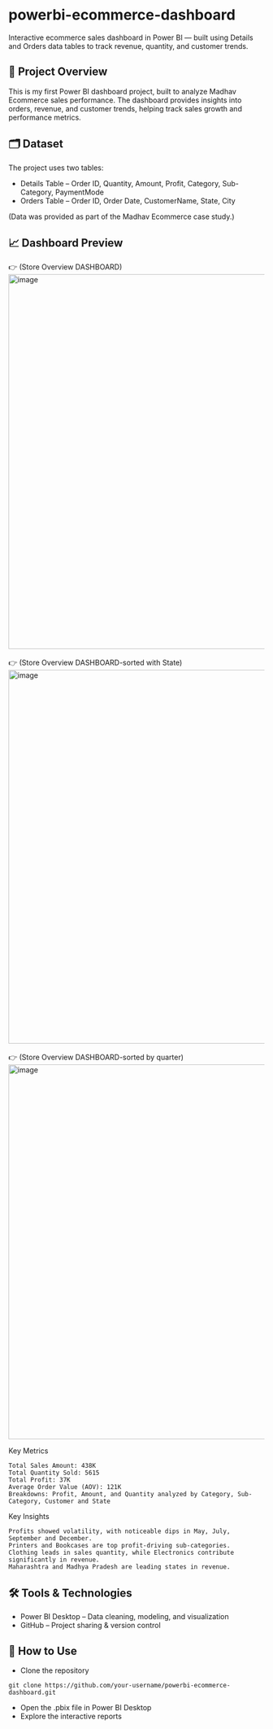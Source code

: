# powerbi-ecommerce-dashboard
Interactive ecommerce sales dashboard in Power BI — built using Details and Orders data tables to track revenue, quantity, and customer trends.

## 📌 Project Overview

This is my first Power BI dashboard project, built to analyze Madhav Ecommerce sales performance.
The dashboard provides insights into orders, revenue, and customer trends, helping track sales growth and performance metrics.

## 🗂️ Dataset

The project uses two tables:
- Details Table – Order ID, Quantity, Amount, Profit, Category, Sub-Category, PaymentMode
- Orders Table – Order ID, Order Date, CustomerName, State, City

(Data was provided as part of the Madhav Ecommerce case study.)

## 📈 Dashboard Preview

👉 (Store Overview DASHBOARD)
<img width="1328" height="737" alt="image" src="https://github.com/user-attachments/assets/70d67717-2c02-44b2-a3df-9215c508db7a" />
<br>
<br>
👉 (Store Overview DASHBOARD-sorted with State)
<img width="1307" height="735" alt="image" src="https://github.com/user-attachments/assets/6586e158-acac-4364-894a-5a5d5652163d" />
<br>
<br>
👉 (Store Overview DASHBOARD-sorted by quarter)
<img width="1322" height="737" alt="image" src="https://github.com/user-attachments/assets/83c48470-d2b6-49d7-b357-eb4e554c7fea" />


Key Metrics

    Total Sales Amount: 438K
    Total Quantity Sold: 5615
    Total Profit: 37K
    Average Order Value (AOV): 121K
    Breakdowns: Profit, Amount, and Quantity analyzed by Category, Sub-Category, Customer and State

Key Insights

    Profits showed volatility, with noticeable dips in May, July, September and December.
    Printers and Bookcases are top profit-driving sub-categories.
    Clothing leads in sales quantity, while Electronics contribute significantly in revenue.
    Maharashtra and Madhya Pradesh are leading states in revenue.
  
## 🛠️ Tools & Technologies

- Power BI Desktop – Data cleaning, modeling, and visualization
- GitHub – Project sharing & version control

## 📂 How to Use

- Clone the repository
```
git clone https://github.com/your-username/powerbi-ecommerce-dashboard.git
```
- Open the .pbix file in Power BI Desktop
- Explore the interactive reports
